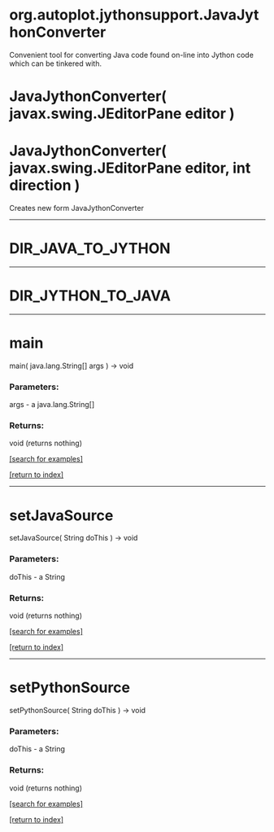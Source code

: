 # org.autoplot.jythonsupport.JavaJythonConverter

Convenient tool for converting Java code found on-line into Jython
 code which can be tinkered with.

# JavaJythonConverter( javax.swing.JEditorPane editor )


# JavaJythonConverter( javax.swing.JEditorPane editor, int direction )
Creates new form JavaJythonConverter

***
<a name="DIR_JAVA_TO_JYTHON"></a>
# DIR_JAVA_TO_JYTHON



***
<a name="DIR_JYTHON_TO_JAVA"></a>
# DIR_JYTHON_TO_JAVA



***
<a name="main"></a>
# main
main( java.lang.String[] args ) &rarr; void



### Parameters:
args - a java.lang.String[]

### Returns:
void (returns nothing)


<a href="https://github.com/autoplot/dev/search?q=main&unscoped_q=main">[search for examples]</a>

<a href="https://github.com/autoplot/documentation/blob/master/javadoc/index-all.md">[return to index]</a>

***
<a name="setJavaSource"></a>
# setJavaSource
setJavaSource( String doThis ) &rarr; void



### Parameters:
doThis - a String

### Returns:
void (returns nothing)


<a href="https://github.com/autoplot/dev/search?q=setJavaSource&unscoped_q=setJavaSource">[search for examples]</a>

<a href="https://github.com/autoplot/documentation/blob/master/javadoc/index-all.md">[return to index]</a>

***
<a name="setPythonSource"></a>
# setPythonSource
setPythonSource( String doThis ) &rarr; void



### Parameters:
doThis - a String

### Returns:
void (returns nothing)


<a href="https://github.com/autoplot/dev/search?q=setPythonSource&unscoped_q=setPythonSource">[search for examples]</a>

<a href="https://github.com/autoplot/documentation/blob/master/javadoc/index-all.md">[return to index]</a>

